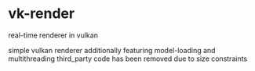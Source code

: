 # vk-render
real-time renderer in vulkan

simple vulkan renderer additionally featuring model-loading and multithreading
third_party code has been removed due to size constraints
